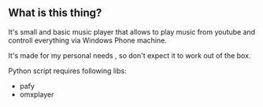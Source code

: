 ## What is this thing?

It's small and basic music player that allows to play music from youtube and controll everything via Windows Phone machine.

It's made for my personal needs , so don't expect it to work out of the box.

Python script requires following libs:
* pafy
* omxplayer

